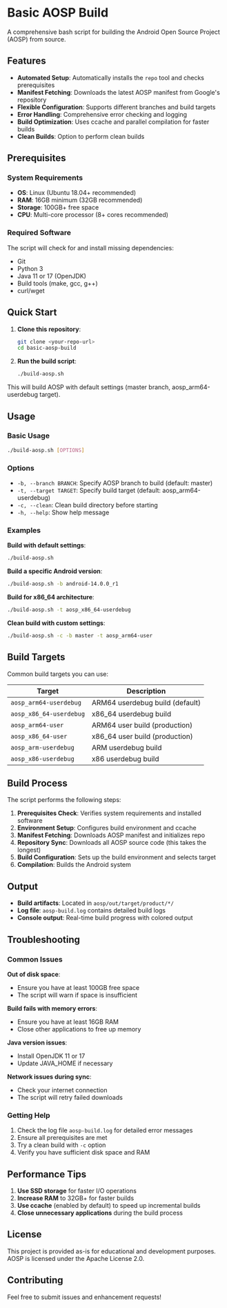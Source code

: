 # Basic AOSP Build

A comprehensive bash script for building the Android Open Source Project (AOSP) from source.

## Features

- **Automated Setup**: Automatically installs the `repo` tool and checks prerequisites
- **Manifest Fetching**: Downloads the latest AOSP manifest from Google's repository
- **Flexible Configuration**: Supports different branches and build targets
- **Error Handling**: Comprehensive error checking and logging
- **Build Optimization**: Uses ccache and parallel compilation for faster builds
- **Clean Builds**: Option to perform clean builds

## Prerequisites

### System Requirements
- **OS**: Linux (Ubuntu 18.04+ recommended)
- **RAM**: 16GB minimum (32GB recommended)
- **Storage**: 100GB+ free space
- **CPU**: Multi-core processor (8+ cores recommended)

### Required Software
The script will check for and install missing dependencies:
- Git
- Python 3
- Java 11 or 17 (OpenJDK)
- Build tools (make, gcc, g++)
- curl/wget

## Quick Start

1. **Clone this repository**:
   ```bash
   git clone <your-repo-url>
   cd basic-aosp-build
   ```

2. **Run the build script**:
   ```bash
   ./build-aosp.sh
   ```

This will build AOSP with default settings (master branch, aosp_arm64-userdebug target).

## Usage

### Basic Usage
```bash
./build-aosp.sh [OPTIONS]
```

### Options
- `-b, --branch BRANCH`: Specify AOSP branch to build (default: master)
- `-t, --target TARGET`: Specify build target (default: aosp_arm64-userdebug)
- `-c, --clean`: Clean build directory before starting
- `-h, --help`: Show help message

### Examples

**Build with default settings**:
```bash
./build-aosp.sh
```

**Build a specific Android version**:
```bash
./build-aosp.sh -b android-14.0.0_r1
```

**Build for x86_64 architecture**:
```bash
./build-aosp.sh -t aosp_x86_64-userdebug
```

**Clean build with custom settings**:
```bash
./build-aosp.sh -c -b master -t aosp_arm64-user
```

## Build Targets

Common build targets you can use:

| Target | Description |
|--------|-------------|
| `aosp_arm64-userdebug` | ARM64 userdebug build (default) |
| `aosp_x86_64-userdebug` | x86_64 userdebug build |
| `aosp_arm64-user` | ARM64 user build (production) |
| `aosp_x86_64-user` | x86_64 user build (production) |
| `aosp_arm-userdebug` | ARM userdebug build |
| `aosp_x86-userdebug` | x86 userdebug build |

## Build Process

The script performs the following steps:

1. **Prerequisites Check**: Verifies system requirements and installed software
2. **Environment Setup**: Configures build environment and ccache
3. **Manifest Fetching**: Downloads AOSP manifest and initializes repo
4. **Repository Sync**: Downloads all AOSP source code (this takes the longest)
5. **Build Configuration**: Sets up the build environment and selects target
6. **Compilation**: Builds the Android system

## Output

- **Build artifacts**: Located in `aosp/out/target/product/*/`
- **Log file**: `aosp-build.log` contains detailed build logs
- **Console output**: Real-time build progress with colored output

## Troubleshooting

### Common Issues

**Out of disk space**:
- Ensure you have at least 100GB free space
- The script will warn if space is insufficient

**Build fails with memory errors**:
- Ensure you have at least 16GB RAM
- Close other applications to free up memory

**Java version issues**:
- Install OpenJDK 11 or 17
- Update JAVA_HOME if necessary

**Network issues during sync**:
- Check your internet connection
- The script will retry failed downloads

### Getting Help

1. Check the log file `aosp-build.log` for detailed error messages
2. Ensure all prerequisites are met
3. Try a clean build with `-c` option
4. Verify you have sufficient disk space and RAM

## Performance Tips

1. **Use SSD storage** for faster I/O operations
2. **Increase RAM** to 32GB+ for faster builds
3. **Use ccache** (enabled by default) to speed up incremental builds
4. **Close unnecessary applications** during the build process

## License

This project is provided as-is for educational and development purposes. AOSP is licensed under the Apache License 2.0.

## Contributing

Feel free to submit issues and enhancement requests!
